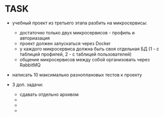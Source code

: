 # TASK

- учебный проект из третьего этапа разбить на микросервисы:
  - достаточно только двух микросервисов - профиль и авториазация
  - проект должен запускаться через Docker
  - у каждого микросервиса должна быть своя отдельная БД (1 - с таблицей профилей, 2 - с таблицей пользователей)
  - общение микросервисов между собой организовать через RabbitMQ

- написать 10 максимально разноплановых тестов к проекту

- 3 доп. задачи:
    - сдавать отдельно архивом
  - 
  - 
  - 
